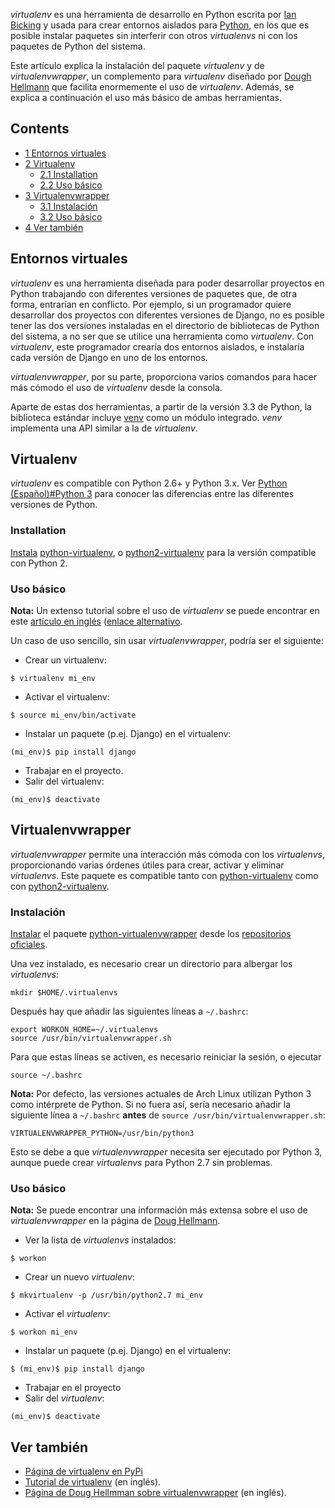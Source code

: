 *virtualenv* es una herramienta de desarrollo en Python escrita por [Ian Bicking](https://github.com/ianb) y usada para crear entornos aislados para [Python](/index.php/Python_(Espa%C3%B1ol) "Python (Español)"), en los que es posible instalar paquetes sin interferir con otros *virtualenvs* ni con los paquetes de Python del sistema.

Este artículo explica la instalación del paquete *virtualenv* y de *virtualenvwrapper*, un complemento para *virtualenv* diseñado por [Dough Hellmann](https://github.com/dhellmann) que facilita enormemente el uso de *virtualenv*. Además, se explica a continuación el uso más básico de ambas herramientas.

## Contents

*   [1 Entornos virtuales](#Entornos_virtuales)
*   [2 Virtualenv](#Virtualenv)
    *   [2.1 Installation](#Installation)
    *   [2.2 Uso básico](#Uso_b.C3.A1sico)
*   [3 Virtualenvwrapper](#Virtualenvwrapper)
    *   [3.1 Instalación](#Instalaci.C3.B3n)
    *   [3.2 Uso básico](#Uso_b.C3.A1sico_2)
*   [4 Ver también](#Ver_tambi.C3.A9n)

## Entornos virtuales

*virtualenv* es una herramienta diseñada para poder desarrollar proyectos en Python trabajando con diferentes versiones de paquetes que, de otra forma, entrarían en conflicto. Por ejemplo, si un programador quiere desarrollar dos proyectos con diferentes versiones de Django, no es posible tener las dos versiones instaladas en el directorio de bibliotecas de Python del sistema, a no ser que se utilice una herramienta como *virtualenv*. Con *virtualenv*, este programador crearía dos entornos aislados, e instalaría cada versión de Django en uno de los entornos.

*virtualenvwrapper*, por su parte, proporciona varios comandos para hacer más cómodo el uso de *virtualenv* desde la consola.

Aparte de estas dos herramientas, a partir de la versión 3.3 de Python, la biblioteca estándar incluye [venv](https://docs.python.org/3/library/venv.html) como un módulo integrado. *venv* implementa una API similar a la de *virtualenv*.

## Virtualenv

*virtualenv* es compatible con Python 2.6+ y Python 3.x. Ver [Python (Español)#Python 3](/index.php/Python_(Espa%C3%B1ol)#Python_3 "Python (Español)") para conocer las diferencias entre las diferentes versiones de Python.

### Installation

[Instala](/index.php/Pacman_(Espa%C3%B1ol) "Pacman (Español)") [python-virtualenv](https://www.archlinux.org/packages/?name=python-virtualenv), o [python2-virtualenv](https://www.archlinux.org/packages/?name=python2-virtualenv) para la versión compatible con Python 2.

### Uso básico

**Nota:** Un extenso tutorial sobre el uso de *virtualenv* se puede encontrar en este [artículo en inglés](http://wiki.pylonshq.com/display/pylonscookbook/Using+a+Virtualenv+Sandbox) ([enlace alternativo](http://web.archive.org/web/20120304235158/http://wiki.pylonshq.com/display/pylonscookbook/Using+a+Virtualenv+Sandbox).

Un caso de uso sencillo, sin usar *virtualenvwrapper*, podría ser el siguiente:

*   Crear un virtualenv:

```
$ virtualenv mi_env

```

*   Activar el virtualenv:

```
$ source mi_env/bin/activate

```

*   Instalar un paquete (p.ej. Django) en el virtualenv:

```
(mi_env)$ pip install django

```

*   Trabajar en el proyecto.
*   Salir del virtualenv:

```
(mi_env)$ deactivate

```

## Virtualenvwrapper

*virtualenvwrapper* permite una interacción más cómoda con los *virtualenvs*, proporcionando varias órdenes útiles para crear, activar y eliminar *virtualenvs*. Este paquete es compatible tanto con [python-virtualenv](https://www.archlinux.org/packages/?name=python-virtualenv) como con [python2-virtualenv](https://www.archlinux.org/packages/?name=python2-virtualenv).

### Instalación

[Instalar](/index.php/Pacman_(Espa%C3%B1ol) "Pacman (Español)") el paquete [python-virtualenvwrapper](https://www.archlinux.org/packages/?name=python-virtualenvwrapper) desde los [repositorios oficiales](/index.php/Official_repositories_(Espa%C3%B1ol) "Official repositories (Español)").

Una vez instalado, es necesario crear un directorio para albergar los *virtualenvs*:

```
mkdir $HOME/.virtualenvs

```

Después hay que añadir las siguientes líneas a `~/.bashrc`:

```
export WORKON_HOME=~/.virtualenvs
source /usr/bin/virtualenvwrapper.sh

```

Para que estas líneas se activen, es necesario reiniciar la sesión, o ejecutar

```
source ~/.bashrc

```

**Nota:** Por defecto, las versiones actuales de Arch Linux utilizan Python 3 como intérprete de Python. Si no fuera así, sería necesario añadir la siguiente línea a `~/.bashrc` **antes** de `source /usr/bin/virtualenvwrapper.sh`:
```
VIRTUALENVWRAPPER_PYTHON=/usr/bin/python3

```
Esto se debe a que *virtualenvwrapper* necesita ser ejecutado por Python 3, aunque puede crear *virtualenvs* para Python 2.7 sin problemas.

### Uso básico

**Nota:** Se puede encontrar una información más extensa sobre el uso de *virtualenvwrapper* en la página de [Doug Hellmann](http://www.doughellmann.com/docs/virtualenvwrapper/).

*   Ver la lista de *virtualenvs* instalados:

```
$ workon

```

*   Crear un nuevo *virtualenv*:

```
$ mkvirtualenv -p /usr/bin/python2.7 mi_env

```

*   Activar el *virtualenv*:

```
$ workon mi_env

```

*   Instalar un paquete (p.ej. Django) en el virtualenv:

```
$ (mi_env)$ pip install django

```

*   Trabajar en el proyecto
*   Salir del *virtualenv*:

```
(mi_env)$ deactivate

```

## Ver también

*   [Página de virtualenv en PyPi](https://pypi.python.org/pypi/virtualenv)
*   [Tutorial de virtualenv](http://wiki.pylonshq.com/display/pylonscookbook/Using+a+Virtualenv+Sandbox) (en inglés).
*   [Página de Doug Hellmman sobre virtualenvwrapper](http://www.doughellmann.com/docs/virtualenvwrapper/) (en inglés).